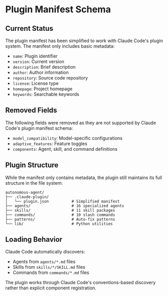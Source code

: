 # Plugin Manifest Schema

## Current Status

The plugin manifest has been simplified to work with Claude Code's plugin system. The manifest only includes basic metadata:

- `name`: Plugin identifier
- `version`: Current version
- `description`: Brief description
- `author`: Author information
- `repository`: Source code repository
- `license`: License type
- `homepage`: Project homepage
- `keywords`: Searchable keywords

## Removed Fields

The following fields were removed as they are not supported by Claude Code's plugin manifest schema:

- `model_compatibility`: Model-specific configurations
- `adaptive_features`: Feature toggles
- `components`: Agent, skill, and command definitions

## Plugin Structure

While the manifest only contains metadata, the plugin still maintains its full structure in the file system:

```
autonomous-agent/
├── .claude-plugin/
│   └── plugin.json          # Simplified manifest
├── agents/                  # 16 specialized agents
├── skills/                  # 11 skill packages
├── commands/                # 10 slash commands
├── patterns/                # Auto-fix patterns
└── lib/                     # Python utilities
```

## Loading Behavior

Claude Code automatically discovers:
- Agents from `agents/*.md` files
- Skills from `skills/*/SKILL.md` files
- Commands from `commands/*.md` files

The plugin works through Claude Code's conventions-based discovery rather than explicit component registration.